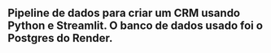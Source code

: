 ## **Pipeline de dados para criar um CRM usando Python e Streamlit. O banco de dados usado foi o Postgres do Render.**
